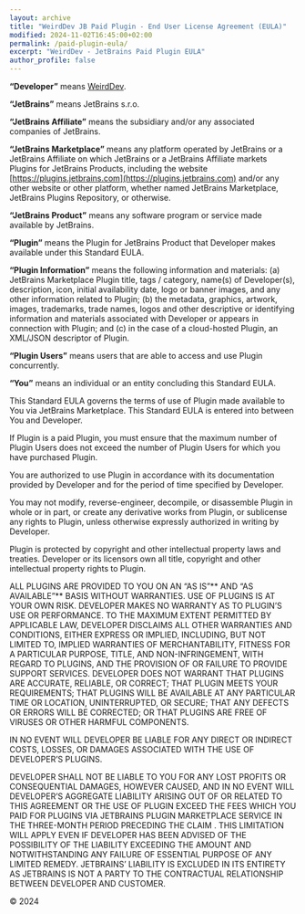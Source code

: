 ```yaml
---
layout: archive
title: "WeirdDev JB Paid Plugin - End User License Agreement (EULA)"
modified: 2024-11-02T16:45:00+02:00
permalink: /paid-plugin-eula/
excerpt: "WeirdDev - JetBrains Paid Plugin EULA"
author_profile: false
---
```


**“Developer”**  means [WeirdDev](https://weirddev.com).

**“JetBrains”**  means JetBrains s.r.o.

**“JetBrains Affiliate”**  means the subsidiary and/or any associated companies of JetBrains.

**“JetBrains Marketplace”**  means any platform operated by JetBrains or a JetBrains Affiliate on which JetBrains or a JetBrains Affiliate markets Plugins for JetBrains Products, including the website [https://plugins.jetbrains.com](https://plugins.jetbrains.com) and/or any other website or other platform, whether named JetBrains Marketplace, JetBrains Plugins Repository, or otherwise.

**“JetBrains Product”**  means any software program or service made available by JetBrains.

**“Plugin”**  means the Plugin for JetBrains Product that Developer makes available under this Standard EULA.

**“Plugin Information”**  means the following information and materials: (a) JetBrains Marketplace Plugin title, tags / category, name(s) of Developer(s), description, icon, initial availability date, logo or banner images, and any other information related to Plugin; (b) the metadata, graphics, artwork, images, trademarks, trade names, logos and other descriptive or identifying information and materials associated with Developer or appears in connection with Plugin; and (c) in the case of a cloud-hosted Plugin, an XML/JSON descriptor of Plugin.

**“Plugin Users”**  means users that are able to access and use Plugin concurrently.

**“You”**  means an individual or an entity concluding this Standard EULA.

This Standard EULA governs the terms of use of Plugin made available to You via JetBrains Marketplace. This Standard EULA is entered into between You and Developer.

If Plugin is a paid Plugin, you must ensure that the maximum number of Plugin Users does not exceed the number of Plugin Users for which you have purchased Plugin.

You are authorized to use Plugin in accordance with its documentation provided by Developer and for the period of time specified by Developer.

You may not modify, reverse-engineer, decompile, or disassemble Plugin in whole or in part, or create any derivative works from Plugin, or sublicense any rights to Plugin, unless otherwise expressly authorized in writing by Developer.

Plugin is protected by copyright and other intellectual property laws and treaties. Developer or its licensors own all title, copyright and other intellectual property rights to Plugin.

ALL PLUGINS ARE PROVIDED TO YOU ON AN “AS IS”**  AND “AS AVAILABLE”**  BASIS WITHOUT WARRANTIES. USE OF PLUGINS IS AT YOUR OWN RISK. DEVELOPER MAKES NO WARRANTY AS TO PLUGIN’S USE OR PERFORMANCE. TO THE MAXIMUM EXTENT PERMITTED BY APPLICABLE LAW, DEVELOPER DISCLAIMS ALL OTHER WARRANTIES AND CONDITIONS, EITHER EXPRESS OR IMPLIED, INCLUDING, BUT NOT LIMITED TO, IMPLIED WARRANTIES OF MERCHANTABILITY, FITNESS FOR A PARTICULAR PURPOSE, TITLE, AND NON-INFRINGEMENT, WITH REGARD TO PLUGINS, AND THE PROVISION OF OR FAILURE TO PROVIDE SUPPORT SERVICES. DEVELOPER DOES NOT WARRANT THAT PLUGINS ARE ACCURATE, RELIABLE, OR CORRECT; THAT PLUGIN MEETS YOUR REQUIREMENTS; THAT PLUGINS WILL BE AVAILABLE AT ANY PARTICULAR TIME OR LOCATION, UNINTERRUPTED, OR SECURE; THAT ANY DEFECTS OR ERRORS WILL BE CORRECTED; OR THAT PLUGINS ARE FREE OF VIRUSES OR OTHER HARMFUL COMPONENTS.

IN NO EVENT WILL DEVELOPER BE LIABLE FOR ANY DIRECT OR INDIRECT COSTS, LOSSES, OR DAMAGES ASSOCIATED WITH THE USE OF DEVELOPER’S PLUGINS.

DEVELOPER SHALL NOT BE LIABLE TO YOU FOR ANY LOST PROFITS OR CONSEQUENTIAL DAMAGES, HOWEVER CAUSED, AND IN NO EVENT WILL DEVELOPER’S AGGREGATE LIABILITY ARISING OUT OF OR RELATED TO THIS AGREEMENT OR THE USE OF PLUGIN EXCEED THE FEES WHICH YOU PAID FOR PLUGINS VIA JETBRAINS PLUGIN MARKETPLACE SERVICE IN THE THREE-MONTH PERIOD PRECEDING THE CLAIM . THIS LIMITATION WILL APPLY EVEN IF DEVELOPER HAS BEEN ADVISED OF THE POSSIBILITY OF THE LIABILITY EXCEEDING THE AMOUNT AND NOTWITHSTANDING ANY FAILURE OF ESSENTIAL PURPOSE OF ANY LIMITED REMEDY. JETBRAINS’ LIABILITY IS EXCLUDED IN ITS ENTIRETY AS JETBRAINS IS NOT A PARTY TO THE CONTRACTUAL RELATIONSHIP BETWEEN DEVELOPER AND CUSTOMER.

© 2024